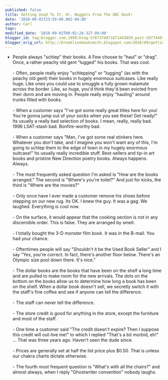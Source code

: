 ```yaml
---
published: false
title: Getting Used To It, Or, Nuggets From The UBC Desk!
date: '2010-09-01T23:59:00.002-04:00'
author: Carl
tags: 
modified_date: '2010-09-02T00:02:20.327-04:00'
blogger_id: tag:blogger.com,1999:blog-5767374071871443859.post-5877449775306094888
blogger_orig_url: http://brooklinebooksmith.blogspot.com/2010/09/getting-used-to-it-or-nuggets-from-ubc.html
---
```


- People always "schlep" their books. A Few choose to "haul" or "drag". Once, a rather peachy old gent "lugged" his books. That was cool.<br /><br />- Often, people really enjoy "schlepping" or "lugging" (as with the peachy old gent) their books in hugely enormous suitcases. Like really huge. Like ones you could use to smuggle a fully grown malamute across the border. Like, so huge, you'd think they'd been evicted from their dorm and are moving in. People really enjoy "hauling" around trunks filled with books.<br /><br />- When a customer says "I've got some really great titles here for you! You're gonna jump out of your socks when you see these! Get ready!" Its usually a really bad selection of books. I mean, really, really bad. 1996 LSAT-stash bad. Bonfire-worthy bad. <br /><br />- When a customer says "Man, I've got some real stinkers here. Whatever you don't take, and I imagine you won't want any of this, I'm going to schlep them to the edge of town in my hugely enormous suitcase!" Its usually really incredible stuff. Best-sellers and tip-in art books and pristine New Direction poetry books. Always happens. Always.<br /><br />- The most frequently asked question I'm asked is "How are the books arranged." The second is "Where's you're toilet?" And just for kicks, the third is "Where are the movies?"<br /><br />- Only once have I ever made a customer remove his shoes before stepping on our new rug. Its OK. I knew the guy. It was a gag. We laughed. Everything is cool now.<br /><br />-  On the surface, it would appear that the cooking section is not in any discernible order. This is false. They are arranged by smell.<br /><br />- I totally bought the 3-D monster film book. It was in the B-mail. You had your chance. <br /><br />- Oftentimes people will say "Shouldn't it be the Used Book Seller" and I say "Yes, you're correct. In fact, there's another floor below. There's an Olympic size pool down there. It's nice."<br /><br />- The dollar books are the books that have been on the shelf a long time and are pulled to make room for the new arrivals. The dots on the bottom on the books allow us to determine how long a book has been on the shelf. When a dollar book doesn't sell, we secretly switch it with the staff's fine coffee and see if anyone can tell the difference. <br /><br />- The staff can never tell the difference. <br /><br />- The store credit is good for anything in the store, except the furniture and most of the staff.<br /><br />- One time a customer said "The credit doesn't expire? Then I suppose this credit will out-live me!" to which I replied "That's a bit morbid, eh!" ... That was three years ago. Haven't seen the dude since.<br /><br />- Prices are generally set at half the list price plus $0.50. That is unless our chakra charts dictate otherwise. <br /><br />- The fourth most frequent question is "What's with all the chairs?" and almost always, when I reply "Ghostwriter convention" nobody laughs.